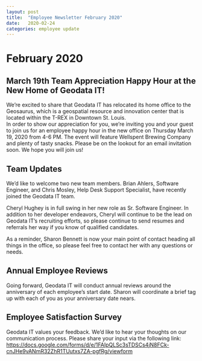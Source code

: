 ```yaml
---
layout: post
title:  "Employee Newsletter February 2020"
date:   2020-02-24
categories: employee update
---
```


# February 2020

## March 19th Team Appreciation Happy Hour at the New Home of Geodata IT!

We’re excited to share that Geodata IT has relocated its home office to the Geosaurus, which is a geospatial resource and innovation center that is located within the T-REX in Downtown St. Louis.  
In order to show our appreciation for you, we’re inviting you and your guest to join us for an employee happy hour in the new office on Thursday March 19, 2020 from 4-6 PM.   The event will feature Wellspent Brewing Company and plenty of tasty snacks.  Please be on the lookout for an email invitation soon.  We hope you will join us!

## Team Updates

We’d like to welcome two new team members.  Brian Ahlers, Software Engineer, and Chris Mosley, Help Desk Support Specialist, have recently joined the Geodata IT team. 
 
Cheryl Hughey is in full swing in her new role as Sr. Software Engineer.  In addition to her developer endeavors, Cheryl will continue to be the lead on Geodata IT’s recruiting efforts, so please continue to send resumes and referrals her way if you know of qualified candidates. 

As a reminder, Sharon Bennett is now your main point of contact heading all things in the office, so please feel free to contact her with any questions or needs.  

## Annual Employee Reviews 

Going forward, Geodata IT will conduct annual reviews around the anniversary of each employee’s start date.  Sharon will coordinate a brief tag up with each of you as your anniversary date nears.

## Employee Satisfaction Survey
Geodata IT values your feedback.  We’d like to hear your thoughts on our communication process.  Please share your input via the following link:  https://docs.google.com/forms/d/e/1FAIpQLSc3sTDSCs4jN8FCk-cnJHe9vANmR32ZhR1TUutxs7ZA-pgfRg/viewform



